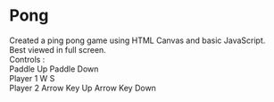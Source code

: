 # Pong
Created a ping pong game using HTML Canvas and basic JavaScript.<br/>
Best viewed in full screen.<br/>
Controls :<br/>
              Paddle Up      Paddle Down<br/>
  Player 1       W               S<br/>
  Player 2   Arrow Key Up   Arrow Key Down
